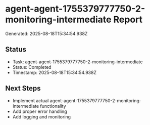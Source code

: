 # agent-agent-1755379777750-2-monitoring-intermediate Report

Generated: 2025-08-18T15:34:54.938Z

## Status
- Task: agent-agent-1755379777750-2-monitoring-intermediate
- Status: Completed
- Timestamp: 2025-08-18T15:34:54.938Z

## Next Steps
- Implement actual agent-agent-1755379777750-2-monitoring-intermediate functionality
- Add proper error handling
- Add logging and monitoring
